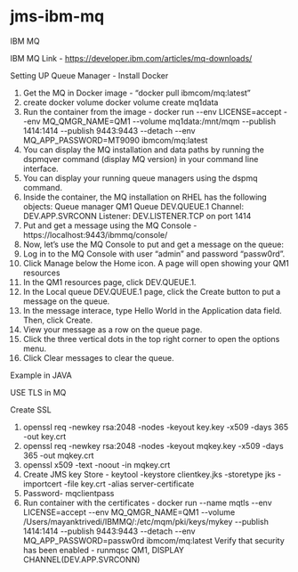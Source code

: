 # jms-ibm-mq
IBM MQ

IBM MQ Link - https://developer.ibm.com/articles/mq-downloads/

 
Setting UP Queue Manager - 
Install Docker
1. Get the MQ in Docker image - “docker pull ibmcom/mq:latest”
2. create docker volume docker volume create mq1data
3. Run the container from the image - docker run --env LICENSE=accept --env MQ_QMGR_NAME=QM1 --volume mq1data:/mnt/mqm --publish 1414:1414 --publish 9443:9443 --detach --env MQ_APP_PASSWORD=MT9090 ibmcom/mq:latest
4. You can display the MQ installation and data paths by running the dspmqver command (display MQ version) in your command line interface.
5. You can display your running queue managers using the dspmq command.
6. Inside the container, the MQ installation on RHEL has the following objects:
     Queue manager QM1
     Queue DEV.QUEUE.1
     Channel: DEV.APP.SVRCONN
     Listener: DEV.LISTENER.TCP on port 1414
7. Put and get a message using the MQ Console - https://localhost:9443/ibmmq/console/ 
8. Now, let’s use the MQ Console to put and get a message on the queue:
9. Log in to the MQ Console with user “admin” and password “passw0rd”.
10. Click Manage below the Home icon. A page will open showing your QM1 resources
11. In the QM1 resources page, click DEV.QUEUE.1.
12. In the Local queue DEV.QUEUE.1 page, click the Create button to put a message on the queue.
13. In the message interace, type Hello World in the Application data field. Then, click Create.
14. View your message as a row on the queue page.
16. Click the three vertical dots in the top right corner to open the options menu.
17. Click Clear messages to clear the queue.

Example in JAVA
 
USE TLS in MQ

Create SSL
1. openssl req -newkey rsa:2048 -nodes -keyout key.key -x509 -days 365 -out key.crt
2. openssl req -newkey rsa:2048 -nodes -keyout mqkey.key -x509 -days 365 -out mqkey.crt
3. openssl x509 -text -noout -in mqkey.crt
4. Create JMS key Store -  keytool -keystore clientkey.jks -storetype jks -importcert -file key.crt -alias server-certificate
5. Password- mqclientpass
6. Run container with the certificates - docker run --name mqtls --env LICENSE=accept --env MQ_QMGR_NAME=QM1 --volume /Users/mayanktrivedi/IBMMQ/:/etc/mqm/pki/keys/mykey --publish 1414:1414 --publish 9443:9443 --detach --env MQ_APP_PASSWORD=passw0rd ibmcom/mq:latest
Verify that security has been enabled - runmqsc QM1, DISPLAY CHANNEL(DEV.APP.SVRCONN)
 



